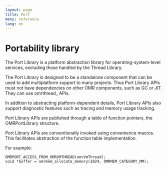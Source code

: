 ```yaml
---
layout: page
title: Port
menu: reference
lang: en
---
```


[//]: # "*********************************************************************"
[//]: # "*"
[//]: # "*  Copyright IBM Corp. 2016  All Rights Reserved."
[//]: # "*"
[//]: # "*  This program and the accompanying materials are made available"
[//]: # "*  under the terms of the Eclipse Public License v1.0 and"
[//]: # "*  Apache License v2.0 which accompanies this distribution."
[//]: # "*"
[//]: # "*      The Eclipse Public License is available at"
[//]: # "*      http://www.eclipse.org/legal/epl-v10.html"
[//]: # "*"
[//]: # "*      The Apache License v2.0 is available at"
[//]: # "*      http://www.opensource.org/licenses/apache2.0.php"
[//]: # "*"
[//]: # "*  Contributors:"
[//]: # "*    <First author> - initial implementation and documentation"
[//]: # "*********************************************************************"

# Portability library

The Port Library is a platform abstraction library for operating-system-level
services, excluding those handled by the Thread Library.

The Port Library is designed to be a standalone component that can be used to
add multiplatform support to many projects. Thus Port Library APIs must not
have dependencies on other OMR components, such as GC or JIT. They can use
omrthread_ APIs.

In addition to abstracting platform-dependent details, Port Library APIs also
support diagnostic features such as tracing and memory usage tracking.

Port Library APIs are published through a table of function pointers, the
OMRPortLibrary structure.

Port Library APIs are conventionally invoked using convenience macros.
This facilitates abstraction of the function table implementation.

For example:

    OMRPORT_ACCESS_FROM_OMRVMTHREAD(omrVmThread);
    void *buffer = omrmem_allocate_memory(1024, OMRMEM_CATEGORY_MM);



